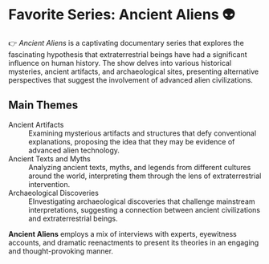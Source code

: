 # Favorite Series: **Ancient Aliens** :alien:
:point_right: *Ancient Aliens* is a captivating documentary series that explores the fascinating hypothesis that extraterrestrial beings have had a significant influence on human history. The show delves into various historical mysteries, ancient artifacts, and archaeological sites, presenting alternative perspectives that suggest the involvement of advanced alien civilizations.
## Main Themes
<dl>
  <dt>Ancient Artifacts</dt>
  <dd>Examining mysterious artifacts and structures that defy conventional explanations, proposing the idea that they may be evidence of advanced alien technology.</dd>

  <dt>Ancient Texts and Myths</dt>
  <dd>Analyzing ancient texts, myths, and legends from different cultures around the world, interpreting them through the lens of extraterrestrial intervention.</dd>
  
  <dt>Archaeological Discoveries</dt>
  <dd>EInvestigating archaeological discoveries that challenge mainstream interpretations, suggesting a connection between ancient civilizations and extraterrestrial beings.</dd>
</dl>

**Ancient Aliens** employs a mix of interviews with experts, eyewitness accounts, and dramatic reenactments to present its theories in an engaging and thought-provoking manner.
